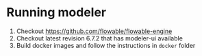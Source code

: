 # Running modeler

1. Checkout https://github.com/flowable/flowable-engine
2. Checkout latest revision 6.7.2 that has modeler-ui available
3. Build docker images and follow the instructions in `docker` folder